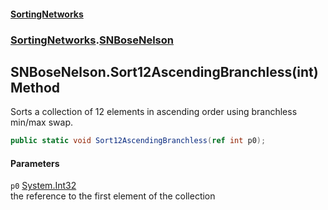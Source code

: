#### [SortingNetworks](index.md 'index')
### [SortingNetworks](SortingNetworks.md 'SortingNetworks').[SNBoseNelson](SortingNetworks_SNBoseNelson.md 'SortingNetworks.SNBoseNelson')
## SNBoseNelson.Sort12AscendingBranchless(int) Method
Sorts a collection of 12 elements in ascending order using branchless min/max swap.  
```csharp
public static void Sort12AscendingBranchless(ref int p0);
```
#### Parameters
<a name='SortingNetworks_SNBoseNelson_Sort12AscendingBranchless(int)_p0'></a>
`p0` [System.Int32](https://docs.microsoft.com/en-us/dotnet/api/System.Int32 'System.Int32')  
the reference to the first element of the collection
  
